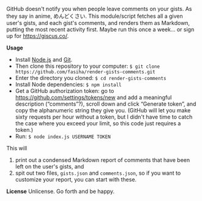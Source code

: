 GitHub doesn't notify you when people leave comments on your gists. As they say in anime, めんどくさい. This module/script fetches all a given user's gists, and each gist's comments, and renders them as Markdown, putting the most recent activity first. Maybe run this once a week… or sign up for https://giscus.co/.

**Usage**
- Install [Node.js](https://nodejs.org/en/) and [Git](https://git-scm.com/).
- Then clone this repository to your computer: `$ git clone https://github.com/fasiha/render-gists-comments.git`
- Enter the directory you cloned: `$ cd render-gists-comments`
- Install Node dependencies: `$ npm install`
- Get a GitHub authorization token: go to https://github.com/settings/tokens/new and add a meaningful description (“comments”?), scroll down and click “Generate token”, and copy the alphanumeric string they give you. (GitHub will let you make sixty requests per hour without a token, but I didn't have time to catch the case where you exceed your limit, so this code just requires a token.)
- Run: `$ node index.js USERNAME TOKEN`

This will
1. print out a condensed Markdown report of comments that have been left on the user's gists, and
2. spit out two files, `gists.json` and `comments.json`, so if you want to customize your report, you can start with these.

**License** Unlicense. Go forth and be happy.